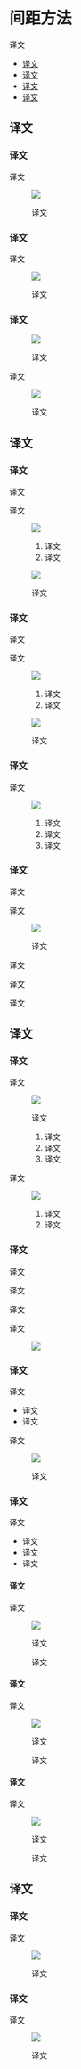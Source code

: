 <div class="article__intro">

[en]: <> (Spacing methods)
# 间距方法

[en]: <> (Spacing methods use baseline grids, keylines, padding, and incremental spacing to affect ratios, containers, and touch targets.)
译文

<nav>

[en]: <> (Baseline)
[en]: <> (Spacing)
[en]: <> (Containers and aspect ratios)
[en]: <> (Touch and click targets)
* [译文](#baseline)
* [译文](#spacing)
* [译文](#containers-aspect-ratios)
* [译文](#touch-click-targets)

</nav></div><div class="article__body">

[en]: <> (Baseline)
<h2 id="baseline">译文</h2>

[en]: <> (8dp grid)
### 译文

[en]: <> (All components align to an 8dp square baseline grid for mobile, tablet, and desktop.)
译文

<figure>

![]({assets_path}/layout/spacing-methods/layout-spacing-baslinegrid.png)

<figcaption>

[en]: <> (The app bar and floating action button align to the 8dp grid.)
译文

</figcaption></figure>

[en]: <> (4dp grid)
### 译文

[en]: <> (Iconography, typography, and some elements within components can align to a 4dp grid.)
译文

<figure>

![]({assets_path}/layout/spacing-methods/layout-spacing-4dp-baslinegrid.png)

<figcaption>

[en]: <> (Elements of the bottom navigation bar align to the 4dp grid.)
译文

</figcaption></figure>

[en]: <> (4dp baseline grid)
### 译文

<figure>

![]({assets_path}/layout/spacing-methods/layout-spacing-baslinetype.png)

<figcaption>

[en]: <> (Type aligns to the 4dp baseline grid.)
译文

</figcaption></figure>

[en]: <> (Typography can be placed outside of the 4dp grid when it’s centered within a component, such as a button or list item.)
译文

<figure>

![]({assets_path}/layout/spacing-methods/layout-spacing-keylinespadding-verticalspacing-type.png)

<figcaption>

[en]: <> (The text appears vertically aligned in the center of the list item, even though the type isn’t resting on the 4dp grid.)
译文

</figcaption></figure>

[en]: <> (Spacing)
<h2 id="spacing">译文</h2>

[en]: <> (Keylines)
### 译文

[en]: <> (Keylines enable the consistent placement of elements outside of the [layout grid]\(https://www.mdui.org/design/layout/responsive-layout-grid.html\) . They are vertical lines that show where elements are placed in a design that doesn’t align to the grid. Keylines are determined by each element’s distance from the edge of the screen, measured in increments of 8dp.)
译文

[en]: <> (Keylines should be used in combination with the responsive layout grid to place elements consistently across a design.)
译文

<figure>

![]({assets_path}/layout/spacing-methods/layout-spacing-keylinespadding-keylines.png)

<figcaption>

[en]: <> (Layout Grid)
[en]: <> (Keyline)
1. 译文
2. 译文

</figcaption></figure><figure>

![]({assets_path}/layout/spacing-methods/custom-keylines.gif)

<figcaption>

[en]: <> (Keylines can create more or less space between elements in a layout. They are adjustable per breakpoint range.)
译文

</figcaption></figure>

[en]: <> (Padding)
### 译文

[en]: <> (Padding refers to the space between UI elements. It’s an alternative spacing method to keylines, measured in increments of 8dp or 4dp.)
译文

[en]: <> (Padding should be used in combination with the responsive layout grid to place elements consistently across a design.)
译文

<figure>

![]({assets_path}/layout/spacing-methods/layout-spacing-keylinespadding-padding.png)

<figcaption>

[en]: <> (Layout Grid)
[en]: <> (Padding)
1. 译文
2. 译文

</figcaption></figure><figure>

![]({assets_path}/layout/spacing-methods/layout-spacing-keylinespadding-padding-verthorz.png)

<figcaption>

[en]: <> (Padding can be measured both vertically and horizontally. Unlike keylines, padding does not need to span the whole height of a layout.)
译文

</figcaption></figure>

[en]: <> (Vertical spacing)
### 译文

[en]: <> (Vertical spacing refers to the height of a standard element, such as an app bar or list item. The heights of these elements should align to the 8dp grid.)
译文

<figure>

![]({assets_path}/layout/spacing-methods/layout-spacing-keylinespadding-verticalspacing.png)

<figcaption>

[en]: <> (Status bar: 24dp)
[en]: <> (App bar: 56dp)
[en]: <> (List item: 88dp)
1. 译文
2. 译文
3. 译文

</figcaption></figure>

[en]: <> (Increment)
### 译文

[en]: <> (An *increment* is a measurement used to measure the size and placement of elements in your app.)
译文

[en]: <> (It has equal height and width. It can be any number, but it’s recommended to use the height of a standard element \(such as the app bar\) as your increment.)
译文

<figure>

![]({assets_path}/layout/spacing-methods/layout-spacing-increments-example.png)

<figcaption>

[en]: <> (This increment is defined using the height of the app bar. If an app bar is 64dp tall, the increment would be 64 x 64dp.)
译文

</figcaption></figure>

[en]: <> (To make a component, like a card, eight increments wide, multiply the number of increments by the size of the increment. If each increment is 56dp, the total width of the card would be:)
译文

[en]: <> (8 increments x 56dp = 512dp)
译文

[en]: <> (The card would be 512dp wide.)
译文

[en]: <> (Containers and aspect ratios)
<h2 id="containers-aspect-ratios">译文</h2>

[en]: <> (Containers)
### 译文

[en]: <> (A container is a shape used to represent an enclosed area. Containers can hold various UI elements such as an image, icon, or surface.)
译文

<figure>

![]({assets_path}/layout/spacing-methods/layout-unitsmeasurements-dev-containers.png)

<figcaption>

[en]: <> (200%)
译文

[en]: <> (Image container)
[en]: <> (Icon container)
[en]: <> (Surface container)
1. 译文
2. 译文
3. 译文

</figcaption></figure>

[en]: <> (Containers can be rigid and restrict the size or cropping of elements within them. Alternatively, they can be flexible and grow to support the size of the content they hold.)
译文

<figure>

![]({assets_path}/layout/spacing-methods/layout-spacingmethods-containers.gif)

<figcaption>

[en]: <> (Rigid image container that crops original the image size.)
[en]: <> (Flexible image container that scales to hold the original image size.)
1. 译文
2. 译文

</figcaption></figure>

[en]: <> (Aspect ratios)
### 译文

[en]: <> (An aspect ratio is the proportion of an element’s width to its height.)
译文

[en]: <> (To maintain consistency in your layout, use a consistent aspect ratio on elements like images, surfaces, and screen size. Aspect ratio is written as width:height.)
译文

[en]: <> (The following aspect ratios are recommended for use across your UI:)
译文

[en]: <> (16:9, 3:2, 4:3, 1:1, 3:4, and 2:3)
译文

<figure>

![]({assets_path}/layout/spacing-methods/layout-unitsmeasurements-dev-aspectratio.png)

</figure>

[en]: <> (Flexible ratios)
### 译文

[en]: <> (Flexible ratios sizing is determined by the [layout grid]\(https://www.mdui.org/design/layout/responsive-layout-grid.html\):)
译文

[en]: <> (Container width is determined by the screen layout, and grows to fill the maximum space available)
[en]: <> (Container height is determined by the height of the image in that container)
* 译文
* 译文

[en]: <> (Use a flexible ratio to allow content to dictate the height of the container.)
译文

<figure>

![]({assets_path}/layout/spacing-methods/layout-unitsmeasurements-dev-aspectratio-baseline.png)

<figcaption>

[en]: <> (Container widths are determined by the column widths in the layout grid.)
译文

</figcaption></figure>

[en]: <> (Responsive cropping)
### 译文

[en]: <> (To display images responsively, define how an image will be cropped at different breakpoint ranges. At different breakpoint ranges cropping can:)
译文

[en]: <> (Maintain one fixed ratio)
[en]: <> (Adapt to different ratios)
[en]: <> (Fix image heights)
* 译文
* 译文
* 译文

[en]: <> (Maintain one ratio)
#### 译文

[en]: <> (Image sizing can remain one fixed ratio across breakpoint ranges.)
译文

<figure>

![]({assets_path}/layout/spacing-methods/layout-responsive-cropping-maintain-ratio.png)

<figcaption>

[en]: <> (50%)
译文

[en]: <> (Image maintains a 3:2 ratio between breakpoints.)
译文

</figcaption></figure>

[en]: <> (Adapt to different ratios)
#### 译文

[en]: <> (Image sizing can change to different a ratio per breakpoint range.)
译文

<figure>

![]({assets_path}/layout/spacing-methods/layout-responsive-cropping-adapt-ratio.png)

<figcaption>

[en]: <> (50%)
译文

[en]: <> (The image ratio changes from 1:1 to 3:2 between breakpoints.)
译文

</figcaption></figure>

[en]: <> (Fix image heights)
#### 译文

[en]: <> (Image sizing can maintain a fixed height and fluid width across and within breakpoint ranges.)
译文

<figure>

![]({assets_path}/layout/spacing-methods/layout-responsive-cropping-fixed-height.png)

<figcaption>

[en]: <> (50%)
译文

[en]: <> (The image maintains a fixed height with a fluid width between breakpoints.)
译文

</figcaption></figure>

[en]: <> (Touch and click targets)
<h2 id="touch-click-targets">译文</h2>

[en]: <> (Touch target specs)
### 译文

[en]: <> (Touch targets apply to any device that receives both touch and non-touch input. To balance information density and usability, touch targets should be at least 48 x 48 dp with at least 8dp of space between them.)
译文

<figure>

![]({assets_path}/layout/spacing-methods/layout-spacing-touchtargets.png)

<figcaption>

[en]: <> (Touch target minimum of 48 x 48 dp)
译文

</figcaption></figure>

[en]: <> (Click targets)
### 译文

[en]: <> (On non-touch-UIs, click targets should be at least 24 x 24 dp with at least 8dp of space between them..)
译文

<figure>

![]({assets_path}/layout/spacing-methods/layout-spacing-clicktargets.png)

<figcaption>

[en]: <> (Click target minimum of 24 x 24 dp)
译文

</figcaption></figure></div>
